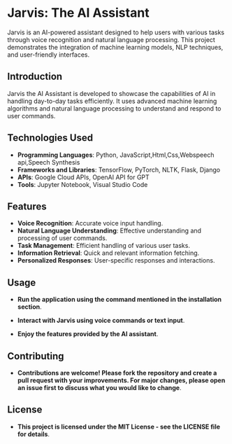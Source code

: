# Jarvis: The AI Assistant

Jarvis is an AI-powered assistant designed to help users with various tasks through voice recognition and natural language processing. This project demonstrates the integration of machine learning models, NLP techniques, and user-friendly interfaces.


## Introduction
Jarvis the AI Assistant is developed to showcase the capabilities of AI in handling day-to-day tasks efficiently. It uses advanced machine learning algorithms and natural language processing to understand and respond to user commands.

## Technologies Used
- **Programming Languages**: Python, JavaScript,Html,Css,Webspeech api,Speech Synthesis 
- **Frameworks and Libraries**: TensorFlow, PyTorch, NLTK, Flask, Django
- **APIs**: Google Cloud APIs, OpenAI API for GPT
- **Tools**: Jupyter Notebook, Visual Studio Code

## Features
- **Voice Recognition**: Accurate voice input handling.
- **Natural Language Understanding**: Effective understanding and processing of user commands.
- **Task Management**: Efficient handling of various user tasks.
- **Information Retrieval**: Quick and relevant information fetching.
- **Personalized Responses**: User-specific responses and interactions.

## Usage
- **Run the application using the command mentioned in the installation section**.

- **Interact with Jarvis using voice commands or text input**.

- **Enjoy the features provided by the AI assistant**.

## Contributing
- **Contributions are welcome! Please fork the repository and create a pull request with your improvements. For major changes, please open an issue first to discuss what you would like to change**.

## License
- **This project is licensed under the MIT License - see the LICENSE file for details**.


